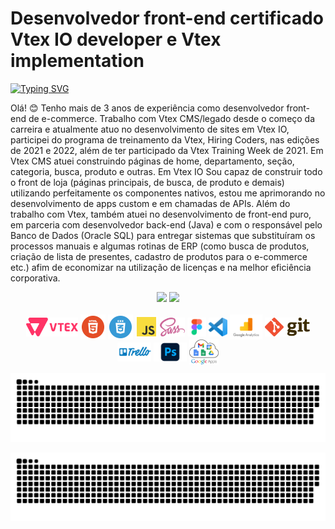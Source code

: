 <h1> Desenvolvedor front-end certificado Vtex IO developer e Vtex implementation </h1>

[![Typing SVG](https://readme-typing-svg.herokuapp.com?font=montserrat&duration=3000&color=77ACF1&vCenter=true&height=40&lines=Vtex+IO;Vtex+CMS;HTML5;CSS3;SASS;JavaScript+(ES6);GIT)](https://git.io/typing-svg)

<p> Olá! 😊 Tenho mais de 3 anos de experiência como desenvolvedor front-end de e-commerce. Trabalho com Vtex CMS/legado desde o começo da carreira e atualmente atuo no desenvolvimento de sites em Vtex IO, participei do programa de treinamento da Vtex, Hiring Coders, nas edições de 2021 e 2022, além de ter participado da Vtex Training Week de 2021. Em Vtex CMS atuei construindo páginas de home, departamento, seção, categoria, busca, produto e outras. Em Vtex IO Sou capaz de construir todo o front de loja (páginas principais, de busca, de produto e demais) utilizando perfeitamente os componentes nativos, estou me aprimorando no desenvolvimento de apps custom e em chamadas de APIs. Além do trabalho com Vtex, também atuei no desenvolvimento de front-end puro, em parceria com desenvolvedor back-end (Java) e com o responsável pelo Banco de Dados (Oracle SQL) para entregar sistemas que substituíram os processos manuais e algumas rotinas de ERP (como busca de produtos, criação de lista de presentes, cadastro de produtos para o e-commerce etc.) afim de economizar na utilização de licenças e na melhor eficiência corporativa.
</p>

<div align="center">
  <img height="180em" src="https://github-readme-stats.vercel.app/api?username=felipealmeidacorrea&include_all_commits=true&count_private=true&show_icons=true&locale=pt-br&bg_color=DED,141E30,243B55&title_color=77ACF1&text_color=C0FEFC&icon_color=3EDBF0&hide_border=true"/>
  <img height="180em" src="https://github-readme-stats.vercel.app/api/top-langs/?username=felipealmeidacorrea&layout=compact&langs_count=7&locale=pt-br&bg_color=DED,141E30,243B55&title_color=77ACF1&text_color=C0FEFC&icon_color=3EDBF0&hide_border=true"/>
</div><br>
<div align="center" tyle="display: inline_block">
  <img align="center" alt="logo de Vtex" height="30" width="auto" src="/img/vtex-fac.png">
  <img align="center" alt="logo de HTML" height="40" width="auto" src="/img/html-fac.png">
  <img align="center" alt="logo de CSS" height="40" width="auto" src="/img/css-fac.png">
  <img align="center" alt="logo de JavaScript" height="35" width="auto" src="/img/js-fac.png">
  <img align="center" alt="logo de Sass" height="30" width="auto" src="/img/sass-fac.png">
  <img align="center" alt="logo de Figma" height="30" width="auto" src="/img/figma-fac.png">
  <img align="center" alt="logo de VS Code" height="30" width="auto" src="/img/vs-code-fac.png">
  <img align="center" alt="logo de Analytics" height="40" width="auto" src="/img/analytics-fac.png">
  <img align="center" alt="logo de Git" height="30" width="auto" src="/img/git-fac.png">
  <img align="center" alt="logo de Trello" height="30" width="auto" src="/img/trello-fac.png">
  <img align="center" alt="logo de Photoshop" height="30" width="auto" src="/img/photoshop-fac.png">
  <img align="center" alt="logo de Google Apps" height="40" width="auto" src="/img/google-apps-fac.png">
</div>
<div align="center">
  
  ![GitHub Snake Light](https://github.com/felipealmeidacorrea/felipealmeidacorrea/blob/output/github-contribution-grid-snake.svg#gh-light-mode-only)
  
  ![GitHub Snake dark](https://github.com/felipealmeidacorrea/felipealmeidacorrea/blob/output/github-contribution-grid-snake-dark.svg#gh-dark-mode-only)
  
</div>
